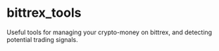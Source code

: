 # bittrex_tools
Useful tools for managing your crypto-money on bittrex, and detecting potential trading signals.
